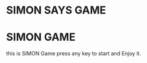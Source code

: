 # SIMON SAYS GAME

<h1>SIMON GAME</h1>

<p>this is SIMON Game press any key to start and Enjoy it.</p>
